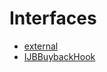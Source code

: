 # Interfaces 
- [external](/docs/v4/api/buyback-hook/interfaces/external)
- [IJBBuybackHook](IJBBuybackHook.md)
